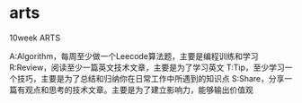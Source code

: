 # arts
10week ARTS

A:Algorithm，每周至少做一个Leecode算法题，主要是编程训练和学习
R:Review，阅读至少一篇英文技术文章，主要是为了学习英文
T:Tip，至少学习一个技巧，主要是为了总结和归纳你在日常工作中所遇到的知识点
S:Share，分享一篇有观点和思考的技术文章。主要是为了建立影响力，能够输出价值观
